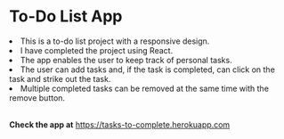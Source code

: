 # To-Do List App

<li>This is a to-do list project with a responsive design.</li>
<li>I have completed the project using React.</li>
<li>The app enables the user to keep track of personal tasks.</li>
<li>The user can add tasks and, if the task is completed, can click on the task and strike out the task.</li>
<li>Multiple completed tasks can be removed at the same time with the remove button.</li><br>

<b>Check the app at</b> https://tasks-to-complete.herokuapp.com
